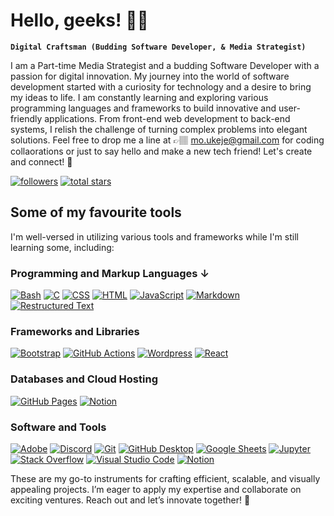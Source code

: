 <h1>Hello, geeks! 👋🏾</h1>

**`Digital Craftsman (Budding Software Developer, & Media Strategist)`**


I am a Part-time Media Strategist and a budding Software Developer with a passion for digital innovation. My journey into the world of software development started with a curiosity for technology and a desire to bring my ideas to life. I am constantly learning and exploring various programming languages and frameworks to build innovative and user-friendly applications. From front-end web development to back-end systems, I relish the challenge of turning complex problems into elegant solutions. Feel free to drop me a line at 👉🏽 <a href="mailto:mo.ukeje@gmail.com? subject=subject text">mo.ukeje@gmail.com</a> for coding collaorations or just to say hello and make a new tech friend! Let's create and connect! 🚀


   <p align="left"> 
      <a href="https://github.com/ukejescript?tab=followers">
         <img alt="followers" title="Follow me on Github" src="https://custom-icon-badges.demolab.com/github/followers/ukejescript?color=236ad3&labelColor=1155ba&style=for-the-badge&logo=person-add&label=Follow&logoColor=white"/></a>
      <a href="https://github.com/ukejescript?tab=repositories&sort=stargazers">
         <img alt="total stars" title="Total stars on GitHub" src="https://custom-icon-badges.demolab.com/github/stars/ukejescript?color=55960c&style=for-the-badge&labelColor=488207&logo=star"/></a>
   </p>
  
  <h2>Some of my favourite tools</h2>
  I'm well-versed in utilizing various tools and frameworks while I'm still learning some, including: 
  
  <!-- Some badges are from https://github.com/Ileriayo/markdown-badges -->

<h3><b>Programming and Markup Languages ↓</b></h3> 
  <p>
     <a href="https://github.com/search?q=user%3Aukejescript+language%3Abash"><img alt="Bash" src="https://img.shields.io/badge/Bash-121011.svg?logo=gnu-bash&logoColor=white"></a>
      <a href="https://github.com/search?q=user%3Aukejescript+language%3Ac"><img alt="C" src="https://custom-icon-badges.demolab.com/badge/C-03599C.svg?logo=c-in-hexagon&logoColor=white"></a>
      <a href="https://github.com/search?q=user%3Aukejescript+language%3Acss"><img alt="CSS" src="https://img.shields.io/badge/CSS-1572B6.svg?logo=css3&logoColor=white"></a>
      <a href="https://github.com/search?q=user%3Aukejescript+language%3Ahtml"><img alt="HTML" src="https://img.shields.io/badge/HTML-E34F26.svg?logo=html5&logoColor=white"></a>
      <a href="https://github.com/search?q=user%3Aukejescript+language%3Ajavascript"><img alt="JavaScript" src="https://img.shields.io/badge/JavaScript-F7DF1E.svg?logo=javascript&logoColor=black"></a>
      <a href="https://github.com/search?q=user%3Aukejescript+language%3Amarkdown"><img alt="Markdown" src="https://img.shields.io/badge/Markdown-000000.svg?logo=markdown&logoColor=white"></a>
      <a href="https://github.com/search?q=user%3Aukejescript+language%3Arst"><img alt="Restructured Text" src="https://img.shields.io/badge/Restructured Text-3a4148.svg?logo=readthedocs&logoColor=white"></a>
  </p>

  <h3>Frameworks and Libraries</h3>

  <p>
      <a href="#"><img alt="Bootstrap" src="https://img.shields.io/badge/Bootstrap-7952B3.svg?logo=bootstrap&logoColor=white"></a>
      <a href="#"><img alt="GitHub Actions" src="https://img.shields.io/badge/GitHub%20Actions-2671E5.svg?logo=github%20actions&logoColor=white"></a>
      <a href="#"><img alt="Wordpress" src="https://img.shields.io/badge/Wordpress-21759B?logo=wordpress&logoColor=white"></a>
      <a href="#"><img alt="React" src="https://img.shields.io/badge/React-55960?logo=react&logoColor=white"></a>
  </p>

  <h3>Databases and Cloud Hosting</h3>

  <p>
      <a href="#"><img alt="GitHub Pages" src="https://img.shields.io/badge/GitHub%20Pages-327FC7.svg?logo=github&logoColor=white"></a>
      <a href="#"><img alt="Notion" src="https://img.shields.io/badge/Notion-black.svg?logo=notion&logoColor=white"></a>
  </p>

  <h3>Software and Tools</h3>

  <p>
      <a href="#"><img alt="Adobe" src="https://img.shields.io/badge/Adobe-FF0000.svg?logo=adobe&logoColor=white"></a>
      <a href="#"><img alt="Discord" src="https://img.shields.io/badge/-Discord-5865F2.svg?logo=discord&logoColor=white"></a>
      <a href="#"><img alt="Git" src="https://img.shields.io/badge/Git-F05033.svg?logo=git&logoColor=white"></a>
      <a href="#"><img alt="GitHub Desktop" src="https://img.shields.io/badge/GitHub%20Desktop-8034A9.svg?logo=github&logoColor=white"></a>
      <a href="#"><img alt="Google Sheets" src="https://img.shields.io/badge/Sheets-34A853.svg?logo=google%20sheets&logoColor=white"></a>
      <a href="#"><img alt="Jupyter" src="https://img.shields.io/badge/Jupyter-F37626.svg?logo=Jupyter&logoColor=white"></a>
      <a href="#"><img alt="Stack Overflow" src="https://img.shields.io/badge/-Stack%20Overflow-FE7A16?logo=stack-overflow&logoColor=white"></a>
      <a href="#"><img alt="Visual Studio Code" src="https://img.shields.io/badge/Visual%20Studio%20Code-0078d7.svg?logo=visual-studio-code&logoColor=white"></a>
      <a href="#"><img alt="Notion" src="https://img.shields.io/badge/Notion-black.svg?logo=notion&logoColor=white"></a>
  </p>
<p>
These are my go-to instruments for crafting efficient, scalable, and visually appealing projects. I’m eager to apply my expertise and collaborate on exciting ventures. Reach out and let’s innovate together! 🚀
</p>
